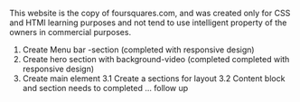 This website is the copy of foursquares.com, and was created only for CSS and HTMl learning purposes and not tend to use intelligent property of the owners in commercial purposes. 

1. Create Menu bar -section (completed with responsive design)
2. Create hero section with background-video (completed completed with responsive design)
3. Create main element 
    3.1 Create a sections for layout 
    3.2 Content block and section needs to completed 
    ... follow up 
    

